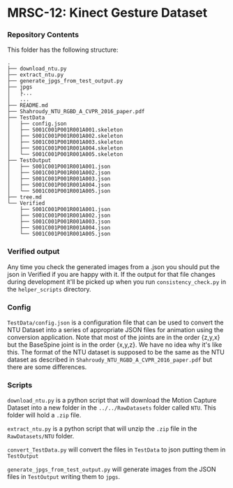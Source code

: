 # MRSC-12: Kinect Gesture Dataset

### Repository Contents
This folder has the following structure:
```
.
├── download_ntu.py
├── extract_ntu.py
├── generate_jpgs_from_test_output.py
├── jpgs
│   ├...
│   ...
├── README.md
├── Shahroudy_NTU_RGBD_A_CVPR_2016_paper.pdf
├── TestData
│   ├── config.json
│   ├── S001C001P001R001A001.skeleton
│   ├── S001C001P001R001A002.skeleton
│   ├── S001C001P001R001A003.skeleton
│   ├── S001C001P001R001A004.skeleton
│   └── S001C001P001R001A005.skeleton
├── TestOutput
│   ├── S001C001P001R001A001.json
│   ├── S001C001P001R001A002.json
│   ├── S001C001P001R001A003.json
│   ├── S001C001P001R001A004.json
│   └── S001C001P001R001A005.json
├── tree.md
└── Verified
    ├── S001C001P001R001A001.json
    ├── S001C001P001R001A002.json
    ├── S001C001P001R001A003.json
    ├── S001C001P001R001A004.json
    └── S001C001P001R001A005.json
```

### Verified output
Any time you check the generated images from a <file>.json you should put the json in Verified if you are happy with it.
If the output for that file changes during development it'll be picked up when you run `consistency_check.py` in the `helper_scripts` directory.


### Config
`TestData/config.json` is a configuration file that can be used to convert the NTU Dataset into a series of 
appropriate JSON files for animation using the conversion application.
Note that most of the joints are in the order {z,y,x} but the BaseSpine joint is in the order {x,y,z}. We have no idea why it's like this.
The format of the NTU dataset is supposed to be the same as the NTU dataset as described in `Shahroudy_NTU_RGBD_A_CVPR_2016_paper.pdf` but there are some differences.

### Scripts
`download_ntu.py` is a python script that will download the Motion Capture Dataset into a new 
folder in the `../../RawDatasets` folder called `NTU`. This folder will hold a `.zip` file.

`extract_ntu.py` is a python script that will unzip the `.zip` file in the `RawDatasets/NTU` folder.

`convert_TestData.py` will convert the files in `TestData` to json putting them in `TestOutput`

`generate_jpgs_from_test_output.py` will generate images from the JSON files in `TestOutput` writing them to `jpgs`.
